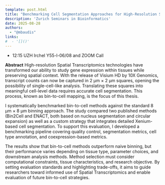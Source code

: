 ```yaml
---
template: post.html
title: "Benchmarking Cell Segmentation Approaches for High-Resolution Spatial Transcriptomic<br/>Raphael De Gottardi (CBB M.Sc. Student, FGCZ)"
description: 'Zurich Seminars in Bioinformatics'
date: 2025-08-28
authors:
  - "@mbaudis"
links:
#  - '[]()'
---
```


* 12:15 UZH Irchel Y55-l-06/08 and ZOOM Call

**Abstract** High-resolution Spatial Transcriptomics technologies have transformed our ability to study gene expression within tissues while preserving spatial context. With the release of Visium HD by 10X Genomics, transcript counts can now be captured in 2 µm × 2 µm squares, opening the possibility of single-cell-like analysis. Translating these squares into meaningful cell-level data requires accurate cell segmentation. This process, known as bin-to-cell mapping, is the focus of this thesis.

I systematically benchmarked bin-to-cell methods against the standard 8 µm × 8 µm binning approach.<!--more--> The study compared two published methods (Bin2Cell and ENACT, both based on nucleus segmentation and circular expansion) as well as a custom strategy that integrates detailed Xenium-based cell segmentation. To support this evaluation, I developed a benchmarking pipeline covering quality control, segmentation metrics, cell type annotation, and coexpression-based metrics.

The results show that bin-to-cell methods outperform naive binning, but their performance varies depending on tissue type, parameter choices, and downstream analysis methods. Method selection must consider computational constraints, tissue characteristics, and research objective. By setting evaluation standards and highlighting trade-offs, it aims to guide researchers toward informed use of Spatial Transcriptomics and enable evaluation of future bin-to-cell strategies.